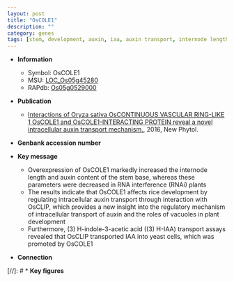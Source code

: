 ```yaml
---
layout: post
title: "OsCOLE1"
description: ""
category: genes
tags: [stem, development, auxin, iaa, auxin transport, internode length, IAA, plant development]
---
```


* **Information**  
    + Symbol: OsCOLE1  
    + MSU: [LOC_Os05g45280](http://rice.plantbiology.msu.edu/cgi-bin/ORF_infopage.cgi?orf=LOC_Os05g45280)  
    + RAPdb: [Os05g0529000](http://rapdb.dna.affrc.go.jp/viewer/gbrowse_details/irgsp1?name=Os05g0529000)  

* **Publication**  
    + [Interactions of Oryza sativa OsCONTINUOUS VASCULAR RING-LIKE 1 OsCOLE1 and OsCOLE1-INTERACTING PROTEIN reveal a novel intracellular auxin transport mechanism.](http://www.ncbi.nlm.nih.gov/pubmed?term=Interactions+of+Oryza+sativa+OsCONTINUOUS+VASCULAR+RING-LIKE+1+OsCOLE1+and+OsCOLE1-INTERACTING+PROTEIN+reveal+a+novel+intracellular+auxin+transport+mechanism.%5BTitle%5D), 2016, New Phytol.

* **Genbank accession number**  

* **Key message**  
    + Overexpression of OsCOLE1 markedly increased the internode length and auxin content of the stem base, whereas these parameters were decreased in RNA interference (RNAi) plants
    + The results indicate that OsCOLE1 affects rice development by regulating intracellular auxin transport through interaction with OsCLIP, which provides a new insight into the regulatory mechanism of intracellular transport of auxin and the roles of vacuoles in plant development
    + Furthermore, (3) H-indole-3-acetic acid ((3) H-IAA) transport assays revealed that OsCLIP transported IAA into yeast cells, which was promoted by OsCOLE1

* **Connection**  

[//]: # * **Key figures**  


